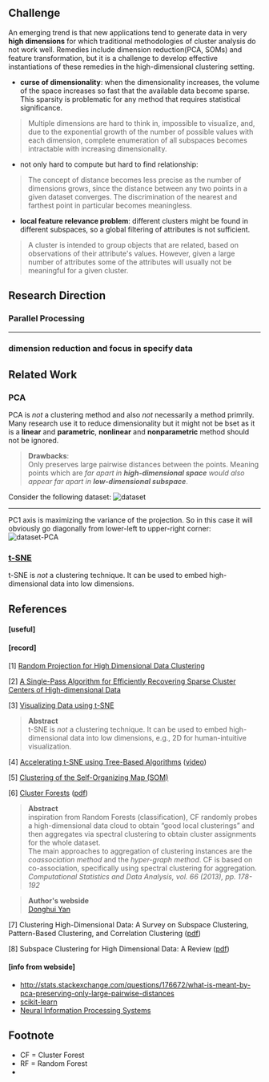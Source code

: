 ## Challenge ##

An emerging trend is that new applications tend to generate data 
in very **high dimensions** for which traditional methodologies of cluster analysis 
do not work well. Remedies include dimension reduction(PCA, SOMs) and feature 
transformation, but it is a challenge to develop effective instantiations of 
these remedies in the high-dimensional clustering setting.  

* **curse of dimensionality**: when the dimensionality increases, the volume of 
the space increases so fast that the available data become sparse. This sparsity 
is problematic for any method that requires statistical significance.

> Multiple dimensions are hard to think in, impossible to visualize, and, due to 
the exponential growth of the number of possible values with each dimension, 
complete enumeration of all subspaces becomes intractable with increasing 
dimensionality. 

* not only hard to compute but hard to find relationship:  
> The concept of distance becomes less precise as the number of dimensions grows, 
since the distance between any two points in a given dataset converges. The 
discrimination of the nearest and farthest point in particular becomes meaningless.

* **local feature relevance problem**: different clusters might be found in 
different subspaces, so a global filtering of attributes is not sufficient. 
> A cluster is intended to group objects that are related, based on observations 
of their attribute's values. However, given a large number of attributes some of 
the attributes will usually not be meaningful for a given cluster. 


## Research Direction ##

### Parallel Processing ###

-----

### dimension reduction and focus in specify data ###




## Related Work ##

### PCA ###

PCA is _not_ a clustering method and also _not_ necessarily a method primrily.
Many research use it to reduce dimensionality but it might not be bset as it 
is a **linear** and **parametric**, **nonlinear** and **nonparametric** method 
should not be ignored.

> **Drawbacks**:  
> Only preserves large pairwise distances between the points.
> Meaning points which are *far apart in **high-dimensional space** would also appear 
> far apart in **low-dimensional subspace***.

Consider the following dataset:
![dataset](http://i.stack.imgur.com/RHRlB.png)

---

PC1 axis is maximizing the variance of the projection. So in this case it will 
obviously go diagonally from lower-left to upper-right corner:
![dataset-PCA](http://i.stack.imgur.com/oLlEF.png)

### [t-SNE](http://lvdmaaten.github.io/tsne/)  ###

t-SNE is _not_ a clustering technique. It can be used to embed high-dimensional 
data into low dimensions.





## References ##

#### [useful] ####


#### [record] ####

[1] [Random Projection for High Dimensional Data Clustering](https://www.aaai.org/Papers/ICML/2003/ICML03-027.pdf)


[2] [A Single-Pass Algorithm for Efficiently Recovering Sparse Cluster Centers of High-dimensional Data](http://jmlr.org/proceedings/papers/v32/yib14.pdf)


[3] [Visualizing Data using t-SNE](http://lvdmaaten.github.io/publications/papers/JMLR_2008.pdf)
> **Abstract**  
> t-SNE is *not* a clustering technique. It can be used to embed high-dimensional 
> data into low dimensions, e.g., 2D for human-intuitive visualization.


[4] [Accelerating t-SNE using Tree-Based Algorithms](http://lvdmaaten.github.io/publications/papers/JMLR_2014.pdf)
([video](https://www.youtube.com/watch?v=RJVL80Gg3lA&list=UUtXKDgv1AVoG88PLl8nGXmw))


[5] [Clustering of the Self-Organizing Map (SOM)](http://ieeexplore.ieee.org/stamp/stamp.jsp?arnumber=846731)


[6] [Cluster Forests](http://research.google.com/pubs/pub41339.html)
([pdf](http://static.googleusercontent.com/media/research.google.com/zh-TW//pubs/archive/41339.pdf))

> **Abstract**   
> inspiration from Random Forests (classification), CF randomly probes a 
high-dimensional data cloud to obtain “good local clusterings” and then aggregates 
via spectral clustering to obtain cluster assignments for the whole dataset.  
> The main approaches to aggregation of clustering instances are the *coassociation method*
> and the *hyper-graph method*.
>   CF is based on co-association, specifically using spectral clustering for aggregation.
>   *Computational Statistics and Data Analysis, vol. 66 (2013), pp. 178-192*  

> **Author's webside**  
> [Donghui Yan](https://sites.google.com/site/dhyan2004/home)


[7] Clustering High-Dimensional Data: A Survey on Subspace Clustering, 
Pattern-Based Clustering, and Correlation Clustering
([pdf](http://delivery.acm.org/10.1145/1500000/1497578/a1-kriegel.pdf?ip=140.113.27.55&id=1497578&acc=ACTIVE%20SERVICE&key=AF37130DAFA4998B%2E7DDA227B4DBFAC43%2E4D4702B0C3E38B35%2E4D4702B0C3E38B35&CFID=737371875&CFTOKEN=48620632&__acm__=1449917191_816408c802b8f65943020c584dc2c22a))

[8] Subspace Clustering for High Dimensional Data: A Review 
([pdf](http://delivery.acm.org/10.1145/1010000/1007731/p90-parsons.pdf?ip=140.113.27.55&id=1007731&acc=ACTIVE%20SERVICE&key=AF37130DAFA4998B%2E7DDA227B4DBFAC43%2E4D4702B0C3E38B35%2E4D4702B0C3E38B35&CFID=737371875&CFTOKEN=48620632&__acm__=1449919072_deb63b9196b941c5956499204b3b4435))



#### [info from webside] ####

* http://stats.stackexchange.com/questions/176672/what-is-meant-by-pca-preserving-only-large-pairwise-distances
* [scikit-learn](http://scikit-learn.org/stable/modules/clustering.html#clustering)
* [Neural Information Processing Systems](https://nips.cca)

## Footnote ##

- CF = Cluster Forest
- RF = Random Forest
- 

<!-- [problem]
how to decide # of sub tree?
how to aggregates votes?
if sub tree is binary decision, how to decide? threshold at each feature?

[?] letting τ denote the number of consecutive unsuccessful attempts in expanding 
the clustering vector f˜.

-->

<!-- [keyword]
feature selection
random forest
cluster quality measure kappa
-->

<!--
RF is a supervised learning methodology and as such there is a clear goal
to achieve.

treating clustering as an optimization problem under an explicitly defined cost
criterion.

Algorithm 1 is called `feature competition`
It aims to provide a good initialization for the growth of a clustering vector.


-->

